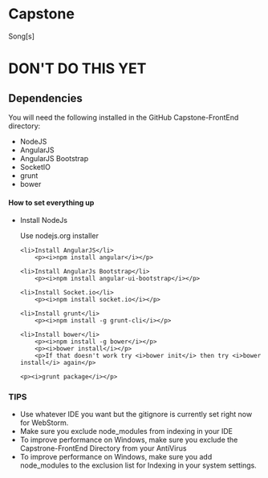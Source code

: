 # Capstone
Song[s]

<h1>DON'T DO THIS YET</h1>

<h2>Dependencies</h2>
You will need the following installed in the GitHub Capstone-FrontEnd directory:

<ul>
	<li>NodeJS</li>
	<li>AngularJS</li>
	<li>AngularJS Bootstrap</li>
	<li>SocketIO</li>
	<li>grunt</li>
	<li>bower</li>

</ul>

<h4>How to set everything up</h4>
<ul>
	<li>Install NodeJs</li>
		<p>Use nodejs.org installer</p>
	
	<li>Install AngularJS</li>
		<p><i>npm install angular</i></p>
	
	<li>Install AngularJs Bootstrap</li>
		<p><i>npm install angular-ui-bootstrap</i></p>
	
	<li>Install Socket.io</li>
		<p><i>npm install socket.io</i></p>
	
	<li>Install grunt</li>
		<p><i>npm install -g grunt-cli</i></p>
	
	<li>Install bower</li>
		<p><i>npm install -g bower</i></p>
		<p><i>bower install</i></p>
		<p>If that doesn't work try <i>bower init</i> then try <i>bower install</i> again</p>

	<p><i>grunt package</i></p>

</ul>

<h3>TIPS</h3>
<ul>
	<li>Use whatever IDE you want but the gitignore is currently set right now for WebStorm.</li>
	<li>Make sure you exclude node_modules from indexing in your IDE</li>
	<li>To improve performance on Windows, make sure you exclude the Capstrone-FrontEnd Directory from your AntiVirus</li>
	<li>To improve performance on Windows, make sure you add node_modules to the exclusion list for Indexing in your system settings.</li>
</ul>